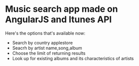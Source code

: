 <h1>Music search app made on AngularJS and Itunes API</h1>
<p>Here's the options that's available now:</p>
<ul>
  <li>Search by country applestore</li>
  <li>Seacrh by artist name,song,album</li>
  <li>Choose the limit of returning results</li>
  <li>Look up for existing albums and its characteristics of artists</li>
</ul>